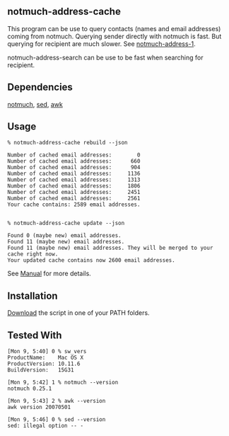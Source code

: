 ## notmuch-address-cache

This program can be use to query contacts (names and email addresses) coming from notmuch. Querying sender directly with notmuch is fast. But querying for recipient are much slower. See [notmuch-address-1](https://notmuchmail.org/manpages/notmuch-address-1).

notmuch-address-search can be use to be fast when searching for recipient.


## Dependencies

[notmuch](https://notmuchmail.org), [sed](http://sed.sourceforge.net/), [awk](https://www.gnu.org/software/gawk/manual/gawk.html)


## Usage

    % notmuch-address-cache rebuild --json

    Number of cached email addresses:        0
    Number of cached email addresses:      660
    Number of cached email addresses:      904
    Number of cached email addresses:     1136
    Number of cached email addresses:     1313
    Number of cached email addresses:     1806
    Number of cached email addresses:     2451
    Number of cached email addresses:     2561
    Your cache contains: 2589 email addresses.


    % notmuch-address-cache update --json 

    Found 0 (maybe new) email addresses.
    Found 11 (maybe new) email addresses.
    Found 11 (maybe new) email addresses. They will be merged to your cache right now.
    Your updated cache contains now 2600 email addresses.


See [Manual](https://raw.githubusercontent.com/mbauhardt/notmuch-address-cache/master/manual.html) for more details.


## Installation

[Download](https://github.com/mbauhardt/notmuch-address-cache/releases/latest) the script in one of your PATH folders.


## Tested With

    [Mon 9, 5:40] 0 % sw_vers                                      
    ProductName:    Mac OS X
    ProductVersion: 10.11.6
    BuildVersion:   15G31 

    [Mon 9, 5:42] 1 % notmuch --version                                               
    notmuch 0.25.1

    [Mon 9, 5:43] 2 % awk --version
    awk version 20070501

    [Mon 9, 5:46] 0 % sed --version
    sed: illegal option -- -



